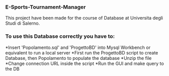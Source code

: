 ### E-Sports-Tournament-Manager

This project have been made for the course of Database at Universita degli Studi di Salerno.

### To use this Database correctly you have to: 

*Insert 'Popolamento.sql' and 'ProgettoBD' into Mysql Workbench or equivalent to run a local server
*First run the ProgettoBD script to create Database, then Popolamento to populate the database
*Unzip the file
*Change connection URL inside the script
*Run the GUI and make query to the DB
